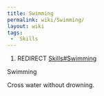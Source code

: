 ```yaml
---
title: Swimming
permalink: wiki/Swimming/
layout: wiki
tags:
 -  Skills
---
```


1.  REDIRECT [Skills\#Swimming](/wiki/Skills#Swimming "wikilink")

Swimming

Cross water without drowning.
